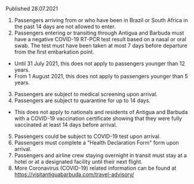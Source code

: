 Published 28.07.2021
1. Passengers arriving from or who have been in Brazil or South Africa in the past 14 days are not allowed to enter.
2. Passengers entering or transiting through Antigua and Barbuda must have a negative COVID-19 RT-PCR test result based on a nasal or oral swab. The test must have been taken at most 7 days before departure from the first embarkation point.
- Until 31 July 2021, this does not apply to passengers younger than 12 years.
- From 1 August 2021, this does not apply to passengers younger than 5 years.
3. Passengers are subject to medical screening upon arrival.
4. Passengers are subject to quarantine for up to 14 days.
- This does not apply to nationals and residents of Antigua and Barbuda with a COVID-19 vaccination certificate showing that they were fully vaccinated at least 14 days before arrival.
5. Passengers could be subject to COVID-19 test upon arrival.
6. Passengers must complete a "Health Declaration Form" form upon arrival.
7. Passengers and airline crew staying overnight in transit must stay at a hotel or at a designated facility until their next flight.
8. More Coronavirus (COVID-19) related information can be found at <a href="https://visitantiguabarbuda.com/travel-advisory/">https://visitantiguabarbuda.com/travel-advisory/</a> 

